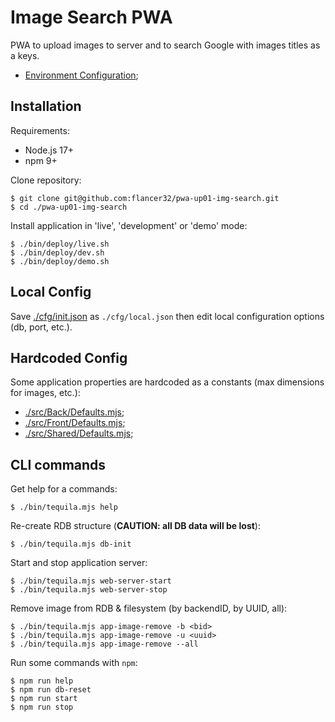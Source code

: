 # Image Search PWA

PWA to upload images to server and to search Google with images titles as a keys.

* [Environment Configuration](./doc/env.md);

## Installation

Requirements:

* Node.js 17+
* npm 9+

Clone repository:

```shell
$ git clone git@github.com:flancer32/pwa-up01-img-search.git
$ cd ./pwa-up01-img-search
```

Install application in 'live', 'development' or 'demo' mode:

```shell
$ ./bin/deploy/live.sh
$ ./bin/deploy/dev.sh
$ ./bin/deploy/demo.sh
```

## Local Config

Save [./cfg/init.json](./cfg/init.json) as `./cfg/local.json` then edit local configuration options (db, port, etc.).

## Hardcoded Config

Some application properties are hardcoded as a constants (max dimensions for images, etc.):

* [./src/Back/Defaults.mjs](./src/Back/Defaults.mjs);
* [./src/Front/Defaults.mjs](./src/Front/Defaults.mjs);
* [./src/Shared/Defaults.mjs](./src/Shared/Defaults.mjs);

## CLI commands

Get help for a commands:

```shell
$ ./bin/tequila.mjs help
```

Re-create RDB structure (**CAUTION: all DB data will be lost**):

```shell
$ ./bin/tequila.mjs db-init
```

Start and stop application server:

```shell
$ ./bin/tequila.mjs web-server-start
$ ./bin/tequila.mjs web-server-stop
```

Remove image from RDB & filesystem (by backendID, by UUID, all):

```shell
$ ./bin/tequila.mjs app-image-remove -b <bid>
$ ./bin/tequila.mjs app-image-remove -u <uuid>
$ ./bin/tequila.mjs app-image-remove --all
```

Run some commands with `npm`:

```shell
$ npm run help
$ npm run db-reset
$ npm run start
$ npm run stop
```
